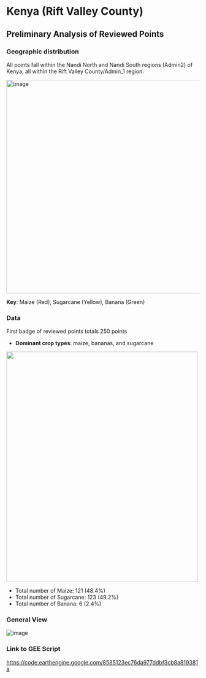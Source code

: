 # Kenya (Rift Valley County)

## Preliminary Analysis of Reviewed Points

### Geographic distribution
All points fall within the Nandi North and Nandi South regions (Admin2) of Kenya, all within the Rift Valley County/Admin_1 region.

<img width="556" alt="image" src="https://github.com/nasaharvest/street2sat/assets/124820831/acc21f3b-8d72-4638-945d-7bdab9edfe8f">


**Key**: Maize (Red), Sugarcane (Yellow), Banana (Green)

### Data
First badge of reviewed points totals 250 points
- **Dominant crop types**: maize, bananas, and sugarcane
<img src="https://github.com/nasaharvest/street2sat/assets/124820831/479fa2bb-6e2f-418e-936c-3ae745c1f5f2" width="500" height="600"/>

- Total number of Maize: 121 (48.4%)
- Total number of Sugarcane: 123 (49.2%)
- Total number of Banana: 6 (2.4%)



### General View
![image](https://github.com/nasaharvest/street2sat/assets/124820831/87f75c96-f922-44be-b782-01bbcdafbacd)


### Link to GEE Script
https://code.earthengine.google.com/8585123ec76da977ddbf3cb8a819381a
